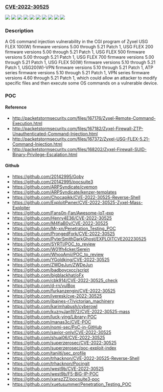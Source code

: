 ### [CVE-2022-30525](https://cve.mitre.org/cgi-bin/cvename.cgi?name=CVE-2022-30525)
![](https://img.shields.io/static/v1?label=Product&message=ATP%20series%20firmware&color=blue)
![](https://img.shields.io/static/v1?label=Product&message=USG%2020(W)-VPN%20firmware&color=blue)
![](https://img.shields.io/static/v1?label=Product&message=USG%20FLEX%20100(W)%20firmware&color=blue)
![](https://img.shields.io/static/v1?label=Product&message=USG%20FLEX%20200%20firmware&color=blue)
![](https://img.shields.io/static/v1?label=Product&message=USG%20FLEX%2050(W)%20firmware&color=blue)
![](https://img.shields.io/static/v1?label=Product&message=USG%20FLEX%20500%20firmware&color=blue)
![](https://img.shields.io/static/v1?label=Product&message=USG%20FLEX%20700%20firmware&color=blue)
![](https://img.shields.io/static/v1?label=Product&message=VPN%20series%20firmware&color=blue)
![](https://img.shields.io/static/v1?label=Version&message=n%2Fa&color=blue)
![](https://img.shields.io/static/v1?label=Vulnerability&message=CWE-78%3A%20Improper%20Neutralization%20of%20Special%20Elements%20used%20in%20an%20OS%20Command%20('OS%20Command%20Injection')&color=brighgreen)

### Description

A OS command injection vulnerability in the CGI program of Zyxel USG FLEX 100(W) firmware versions 5.00 through 5.21 Patch 1, USG FLEX 200 firmware versions 5.00 through 5.21 Patch 1, USG FLEX 500 firmware versions 5.00 through 5.21 Patch 1, USG FLEX 700 firmware versions 5.00 through 5.21 Patch 1, USG FLEX 50(W) firmware versions 5.10 through 5.21 Patch 1, USG20(W)-VPN firmware versions 5.10 through 5.21 Patch 1, ATP series firmware versions 5.10 through 5.21 Patch 1, VPN series firmware versions 4.60 through 5.21 Patch 1, which could allow an attacker to modify specific files and then execute some OS commands on a vulnerable device.

### POC

#### Reference
- http://packetstormsecurity.com/files/167176/Zyxel-Remote-Command-Execution.html
- http://packetstormsecurity.com/files/167182/Zyxel-Firewall-ZTP-Unauthenticated-Command-Injection.html
- http://packetstormsecurity.com/files/167372/Zyxel-USG-FLEX-5.21-Command-Injection.html
- http://packetstormsecurity.com/files/168202/Zyxel-Firewall-SUID-Binary-Privilege-Escalation.html

#### Github
- https://github.com/20142995/Goby
- https://github.com/20142995/pocsuite3
- https://github.com/ARPSyndicate/cvemon
- https://github.com/ARPSyndicate/kenzer-templates
- https://github.com/Chocapikk/CVE-2022-30525-Reverse-Shell
- https://github.com/ExploitPwner/CVE-2022-30525-Zyxel-Mass-Exploiter
- https://github.com/Fans0n-Fan/Awesome-IoT-exp
- https://github.com/Henry4E36/CVE-2022-30525
- https://github.com/M4fiaB0y/CVE-2022-30525
- https://github.com/Mr-xn/Penetration_Testing_POC
- https://github.com/ProngedFork/CVE-2022-30525
- https://github.com/PyterSmithDarkGhost/EXPLOITCVE202230525
- https://github.com/SYRTI/POC_to_review
- https://github.com/W01fh4cker/Serein
- https://github.com/WhooAmii/POC_to_review
- https://github.com/YGoldking/CVE-2022-30525
- https://github.com/ZWDeJun/ZWDeJun
- https://github.com/badboycxcc/script
- https://github.com/bigblackhat/oFx
- https://github.com/cbk914/CVE-2022-30525_check
- https://github.com/d-rn/vulBox
- https://github.com/furkanzengin/CVE-2022-30525
- https://github.com/iveresk/cve-2022-30525
- https://github.com/jbaines-r7/victorian_machinery
- https://github.com/karimhabush/cyberowl
- https://github.com/kuznyJan1972/CVE-2022-30525-mass
- https://github.com/luck-ying/Library-POC
- https://github.com/manas3c/CVE-POC
- https://github.com/nomi-sec/PoC-in-GitHub
- https://github.com/savior-only/CVE-2022-30525
- https://github.com/shuai06/CVE-2022-30525
- https://github.com/superzerosec/CVE-2022-30525
- https://github.com/superzerosec/poc-exploit-index
- https://github.com/tanjiti/sec_profile
- https://github.com/trhacknon/CVE-2022-30525-Reverse-Shell
- https://github.com/trhacknon/Pocingit
- https://github.com/west9b/CVE-2022-30525
- https://github.com/west9b/F5-BIG-IP-POC
- https://github.com/xanszZZ/pocsuite3-poc
- https://github.com/xuetusummer/Penetration_Testing_POC

